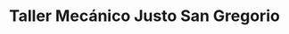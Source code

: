 ---
title: "Taller Mecánico Justo San Gregorio"
url: /zamora/taller-mecanico-justo-san-gregorio/
shop: reparación de automóviles
---